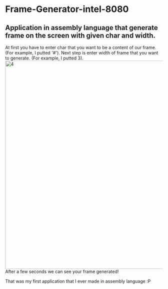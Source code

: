 # Frame-Generator-intel-8080
<h2>Application in assembly language that generate frame on the screen with given char and width.</h2>
At first you have to enter char that you want to be a content of our frame.</br>
(For example, I putted '#').
Next step is enter width of frame that you want to generate.
(For example, I putted 3).
<img width="666" alt="4" src="https://user-images.githubusercontent.com/67584450/167301719-505ea788-e20a-4fb6-b0b8-9bf4c6d44b08.PNG">
After a few seconds we can see your frame generated! 

That was my first application that I ever made in assembly language :P
